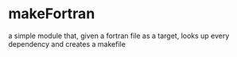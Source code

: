 # makeFortran
a simple module that, given a fortran file as a target, looks up every dependency and creates a makefile
